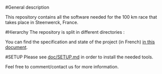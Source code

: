 #General description

This repository contains all the software needed for the 100 km race that takes place in Steenwerck, France.

#Hierarchy
The repository is split in different directories :

You can find the specification and state of the project (in French) [in this document](doc/STATUS.md).

#SETUP
Please see [doc/SETUP.md](doc/SETUP.md) in order to install the needed tools.

Feel free to comment/contact us for more information.
